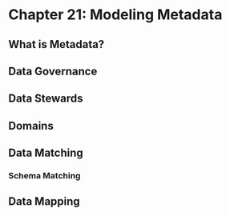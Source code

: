 # Chapter 21: Modeling Metadata

## What is Metadata?

## Data Governance

## Data Stewards

## Domains

## Data Matching

### Schema Matching

## Data Mapping